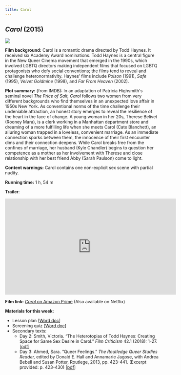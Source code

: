 ```yaml
---
title: Carol
---
```

## *Carol* (2015)

<a href="https://images-na.ssl-images-amazon.com/images/I/91iqwv2ArZL._AC_SL1500_.jpg">
<img src="https://images-na.ssl-images-amazon.com/images/I/91iqwv2ArZL._AC_SL1500_.jpg" class="poster">
</a>

**Film background:** Carol is a romantic drama directed by Todd Haynes. It received six Academy Award nominations. Todd Haynes is a central figure in the New Queer Cinema movement that emerged in the 1990s, which involved LGBTQ directors making independent films that focused on LGBTQ protagonists who defy social conventions; the films tend to reveal and challenge heteronormativity. Haynes’ films include *Poison* (1991), *Safe* (1995), *Velvet Goldmine* (1998), and *Far From Heaven* (2002).

**Plot summary:** (from IMDB): In an adaptation of Patricia Highsmith's seminal novel *The Price of Salt,* *Carol* follows two women from very different backgrounds who find themselves in an unexpected love affair in 1950s New York. As conventional norms of the time challenge their undeniable attraction, an honest story emerges to reveal the resilience of the heart in the face of change. A young woman in her 20s, Therese Belivet (Rooney Mara), is a clerk working in a Manhattan department store and dreaming of a more fulfilling life when she meets Carol (Cate Blanchett), an alluring woman trapped in a loveless, convenient marriage. As an immediate connection sparks between them, the innocence of their first encounter dims and their connection deepens. While Carol breaks free from the confines of marriage, her husband (Kyle Chandler) begins to question her competence as a mother as her involvement with Therese and close relationship with her best friend Abby (Sarah Paulson) come to light.

**Content warnings:** Carol contains one non-explicit sex scene with partial nudity.

**Running time:** 1 h, 54 m

**Trailer**:
<div class="video-container">
<iframe width="560" height="315" src="https://www.youtube.com/embed/679wr31SXWk" frameborder="0" allow="accelerometer; autoplay; clipboard-write; encrypted-media; gyroscope; picture-in-picture" allowfullscreen></iframe>
</div>

**Film link:** [*Carol* on Amazon Prime](https://www.amazon.com/Carol-Cate-Blanchett/dp/B01A9RC4RK) (Also available on Netflix)

**Materials for this week:**
*	Lesson plan [<a href="/modules/unit 2: drama/Carol LP.docx"  download>Word doc</a>]
* Screening quiz [<a href="/modules/unit 2: drama/Carol Screening Quiz.docx"  download>Word doc</a>]
*	Secondary texts:
    * Day 2: Smith, Victoria. “The Heterotopias of Todd Haynes: Creating Space for Same Sex Desire in Carol.” *Film Criticism* 42.1 (2018): 1-27. [<a href="/modules/unit 2: drama/The Heterotopias of Todd Haynes_ Creating Space for Same Sex Desire in Carol.pdf" download>pdf</a>]
    * Day 3: Ahmed, Sara. “Queer Feelings.” *The Routledge Queer Studies Reader,* edited by Donald E. Hall and Annamarie Jagose, with Andrea Bebell and Susan Potter, Routlege, 2013, pp. 423-441. (Excerpt provided: p. 423-430) [<a href="/modules/unit 2: drama/Sara Ahmed.pdf" download>pdf</a>]
